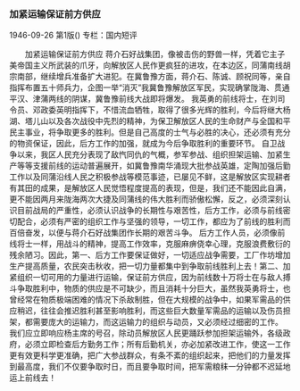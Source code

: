 ### 加紧运输保证前方供应

1946-09-26
第1版()
专栏：国内短评

　　加紧运输保证前方供应
    蒋介石好战集团，像被击伤的野兽一样，凭着它主子美帝国主义所武装的爪牙，向解放区人民作更疯狂的进攻，在本边区，同蒲南线胡宗南部，继续增兵准备扩大进犯。在冀鲁豫方面，蒋介石、陈诚、顾祝同等，亲自指挥布置五十师兵力，企图一举“消灭”我冀鲁豫解放区军民，实现确掌陇海、贯通平汉、津蒲两线的阴谋，冀鲁豫前线大战即将爆发。
    我英勇的前线将士，在刘司令员、邓政委英明指挥下，不惜流血牺牲，取得了很多光辉的胜利，今后将继大杨湖、塔儿山以及各次战役中先烈的精神，为保卫解放区人民的生命财产与全国和平民主事业，将争取更多的胜利。但是自己高度的士气与必胜的决心，还必须有充分的物资保证，因此，后方工作的加强，就成为今后争取胜利的重要环节。
    自卫战争以来，我区人民充分表现了敌忾同仇的气概，参军参战、组织担架运输、加紧生产等等支援前线的运动普遍展开，如冀鲁豫南华涌现大批参战英雄，定陶加强后勤工作以及同蒲沿线人民之积极参战等模范事迹，已屡见不鲜，这是解放区实现耕者有其田的成果，是解放区人民觉悟程度提高的表现，但是，我们还不能因此自满，更不能因两月来陇海两次大捷及同蒲线的伟大胜利而骄傲松懈，反之，必须深刻认识目前战局的严重性，必须认识战争的长期性与艰苦性，后方工作，必须与前线密切配合，必须有严密的组织工作与坚强的领导，一切工作，都应为了前线的胜利而百倍奋发，以便与蒋介石好战集团作长期的艰苦斗争。
    后方工作人员，必须像前线将士一样，用战斗的精神，提高工作效率，克服麻痹侥幸心理，克服浪费敷衍的残余陋习。因此，第一、后方工作要保证做好，一切适应战争需要，工厂作坊增加生产提高质量，农民突击秋收，把一切力量都集中到争取前线胜利上去！第二、加紧组织一切可用的力量进行运输，保证前方供应，因为前线数十万将士在与敌人搏斗争取胜利中，物质的供应是不可缺少，而且消耗十分巨大，虽然我英勇将士，也曾经常在物质极端困难的情况下杀敌制胜，但在大规模的战争中，如果军需品的供应稍迟，往往会推迟胜利甚至影响胜利，而这些巨大数量军需品的运输以及伤员担架，都需要庞大的运输力，而这运输力的组织与动员，又必须经过细密的工作。
    我们应立即响应杨主席的号召，除动员解放区人民更踊跃参加担架运输外，各级政府，必须立即检查后方勤务工作；所有后勤机关，亦必加紧改进工作，使这一工作更有效更科学更准确，把广大参战群众，有条不紊的组织起来，把他们的力量发挥到最高度，我们不仅要争取时日，而且要争取时间，把军需粮秣一分钟都不迟延地运上前线去！
